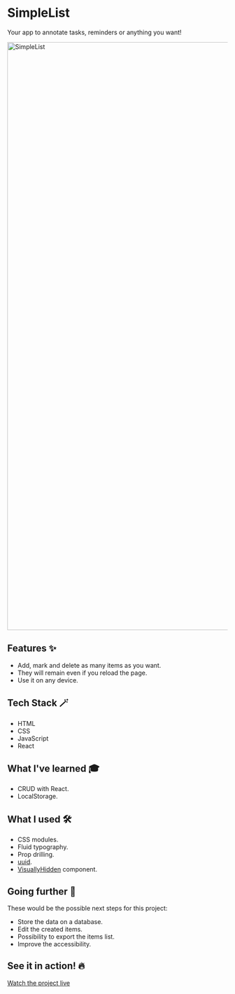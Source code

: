 # SimpleList
Your app to annotate tasks, reminders or anything you want!

<img width="1344" alt="SimpleList" src="https://github.com/mariobarcelo/simplelist/assets/44384270/4052e589-1f48-4b4c-9b40-fbbf91982a57">

## Features ✨
- Add, mark and delete as many items as you want.
- They will remain even if you reload the page.
- Use it on any device.

## Tech Stack 🪄
- HTML
- CSS
- JavaScript
- React

## What I've learned 🎓
- CRUD with React.
- LocalStorage.

## What I used 🛠️
- CSS modules.
- Fluid typography.
- Prop drilling.
- [uuid](https://www.npmjs.com/package/uuid).
- [VisuallyHidden](https://www.joshwcomeau.com/snippets/react-components/visually-hidden/) component.

## Going further 🚀
These would be the possible next steps for this project:
- Store the data on a database.
- Edit the created items.
- Possibility to export the items list.
- Improve the accessibility.

## See it in action! 🔥
[Watch the project live](https://simplelist.vercel.app/)
